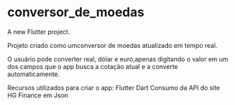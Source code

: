# conversor_de_moedas

A new Flutter project.

Projeto criado como umconversor de moedas atualizado em tempo real.

O usuário pode converter real, dólar e euro,apenas digitando o valor em um dos campos que o app busca a cotação atual e a converte automaticamente.

Recursos utilizados para criar o app:
Flutter
Dart
Consumo da API do site HG Finance em Json
